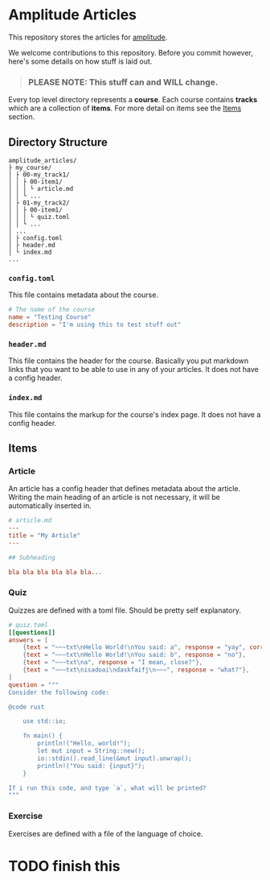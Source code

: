 [amplitude]: https://github.com/aspiringLich/amplitude
[TOML]: https://toml.io/en/

# Amplitude Articles

This repository stores the articles for [amplitude].

We welcome contributions to this repository. Before you commit however, here's some details on how stuff is laid out.

> ### **PLEASE NOTE:** This stuff can and WILL change.

Every top level directory represents a **course**. Each course contains **tracks** which are a collection of **items**. For more detail on items see the [Items](#items) section.

## Directory Structure

```
amplitude_articles/
├ my_course/
│ ├ 00-my_track1/
│ │ ├ 00-item1/
│ │ │ └ article.md
│ │ └ ...
│ ├ 01-my_track2/
│ │ ├ 00-item1/
│ │ │ └ quiz.toml
│ │ └ ...
│ ...
│ ├ config.toml
│ ├ header.md
│ └ index.md
...
```

### `config.toml`

This file contains metadata about the course.

```toml
# The name of the course
name = "Testing Course"
description = "I'm using this to test stuff out"
```

### `header.md`

This file contains the header for the course. Basically you put markdown links that you want to be able to use in any of your articles. It does not have a config header.

### `index.md`

This file contains the markup for the course's index page. It does not have a config header.

## Items

### Article

An article has a config header that defines metadata about the article. Writing the main heading of an article is not necessary, it will be automatically inserted in.

```toml
# article.md
---
title = "My Article"
---

## Subheading

bla bla bla bla bla bla...
```

### Quiz

Quizzes are defined with a toml file. Should be pretty self explanatory.

````toml
# quiz.toml
[[questions]]
answers = [
    {text = "~~~txt\nHello World!\nYou said: a", response = "yay", correct = true},
    {text = "~~~txt\nHello World!\nYou said: b", response = "no"},
    {text = "~~~txt\na", response = "I mean, close?"},
    {text = "~~~txt\nisadoai\ndaskfaifj\n~~~", response = "what?"},
]
question = """
Consider the following code:

@code rust

    use std::io;

    fn main() {
        println!("Hello, world!");
        let mut input = String::new();
        io::stdin().read_line(&mut input).unwrap();
        println!("You said: {input}");
    }

If i run this code, and type `a`, what will be printed?
"""
````

### Exercise

Exercises are defined with a file of the language of choice.

 # TODO finish this
